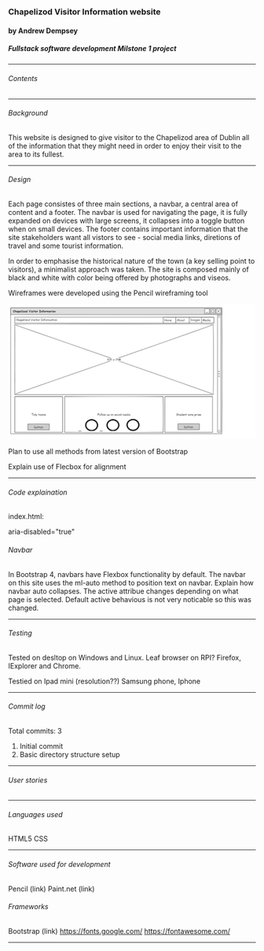 ### Chapelizod Visitor Information website
#### by Andrew Dempsey
##### Fullstack software development Milstone 1 project

---

###### Contents

---

###### Background

This website is designed to give visitor to the Chapelizod area of Dublin all 
of the information that they might need in order to enjoy their visit to the 
area to its fullest.

---

###### Design

Each page consistes of three main sections, a navbar, a central area of content 
and a footer. The navbar is used for navigating the page, it is fully expanded
on devices with large screens, it collapses into a toggle button when on small
devices. The footer contains important information that the site stakeholders
want all vistors to see - social media links, diretions of travel and some
tourist information.

In order to emphasise the historical nature of the town (a key selling point to 
visitors), a minimalist approach was taken. The site is composed mainly of black
and white with color being offered by photographs and viseos.

Wireframes were developed using the Pencil wireframing tool

![Wireframe 1](/assets/images/wireframe1.png)

Plan to use all methods from latest version of Bootstrap

Explain use of Flecbox for alignment

---

###### Code explaination

index.html:

aria-disabled="true"

<div class="col-12 col-sm-6">

###### Navbar

In Bootstrap 4, navbars have Flexbox functionality by default. The navbar on
this site uses the ml-auto method to position text on navbar. Explain how
navbar auto collapses. The active attribue changes depending on what page is 
selected. Default active behavious is not very noticable so this was changed.


---

###### Testing

Tested on desltop on Windows and Linux. Leaf browser on RPI? Firefox, IExplorer and Chrome.

Testied on Ipad mini (resolution??) Samsung phone, Iphone

---

###### Commit log

Total commits: 3

1. Initial commit
2. Basic directory structure setup

---

###### User stories

---

###### Languages used

HTML5
CSS


---

###### Software used for development

Pencil (link)
Paint.net (link)

###### Frameworks

Bootstrap (link)
https://fonts.google.com/
https://fontawesome.com/

---
